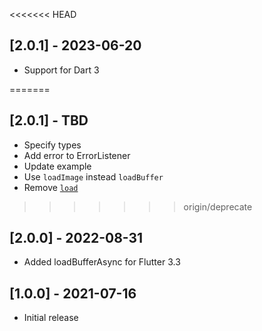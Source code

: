 <<<<<<< HEAD
## [2.0.1] - 2023-06-20
* Support for Dart 3

=======
## [2.0.1] - TBD
* Specify types
* Add error to ErrorListener
* Update example
* Use `loadImage` instead `loadBuffer`
* Remove [`load`](https://github.com/flutter/flutter/pull/132679)
>>>>>>> origin/deprecate

## [2.0.0] - 2022-08-31
* Added loadBufferAsync for Flutter 3.3

## [1.0.0] - 2021-07-16
* Initial release

